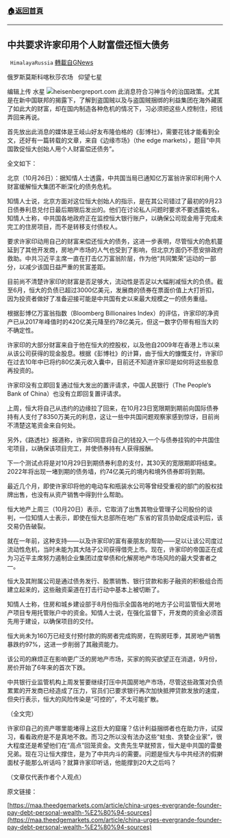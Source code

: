 ###  [:house:返回首頁](https://github.com/ourhimalayas/txt)
---


## 中共要求许家印用个人财富偿还恒大债务
` HimalayaRussia` [轉載自GNews](https://gnews.org/zh-hans/1619760/)

俄罗斯莫斯科喀秋莎农场   仰望七星

编辑上传  水星
![](https://assets.gnews.org/wp-content/uploads/2021/10/H-1.jpg)heisenbergreport.com
此消息符合习神当今的治国政策。尤其是在新中国联邦的揭露下，了解到盗国贼以及与盗国贼捆绑的利益集团在海外藏匿了如此大的财富，却在国内制造各种危机的情况下，习必须把这些人控制住，把钱弄回来再说。

首先放出此消息的媒体是王岐山好友布隆伯格的《彭博社》，需要花钱才能看到全文，还好有一篇转载的文章，来自《边缘市场》（the edge markets），题目“中共国敦促恒大创始人用个人财富偿还债务”。

全文如下：

北京（10月26日）：据知情人士透露，中共国当局已通知亿万富翁许家印利用个人财富缓解恒大集团不断深化的债务危机。

知情人士说，北京方面对这位恒大创始人的指示，是在其公司错过了最初的9月23日债券利息兑付日最后期限后发出的。他们在讨论私人问题时要求不要透露姓名，知情人士称，中共国各地政府正在监控恒大银行账户，以确保公司现金用于完成未完工的住房项目，而不是转移支付债权人。

要求许家印动用自己的财富来偿还恒大的债务，这进一步表明，尽管恒大的危机蔓延到了其他开发商，房地产市场的人气也受到了影响，但北京方面仍不愿安排政府救助。中共习近平主席一直在打击亿万富翁阶层，作为他“共同繁荣”运动的一部分，以减少该国日益严重的贫富差距。

目前尚不清楚许家印的财富是否足够大，流动性是否足以大幅削减恒大的负债。截至6月，恒大的负债已超过3000亿美元，发展商的债券在票面价值上大打折扣，因为投资者做好了准备迎接可能是中共国有史以来最大规模之一的债务重组。

根据彭博亿万富翁指数（Bloomberg Billionaires Index）的评估，许家印的净资产已从2017年峰值时的420亿美元降至约78亿美元，但这一数字仍带有相当大的不确定性。

许家印的大部分财富来自于他在恒大的控股权，以及他自2009年在香港上市以来从该公司获得的现金股息。根据《彭博社》的计算，由于恒大的慷慨支付，许家印在过去10年中已将约80亿美元收入囊中，目前还不知道许家印是如何将这些股息再投资的。

许家印没有立即回复通过恒大发出的置评请求，中国人民银行（The People’s Bank of China）也没有立即回复置评请求。

上周，恒大将自己从违约的边缘拉了回来，在10月23日宽限期到期前向国际债券持有人支付了8350万美元的利息，这让一些中共国问题观察家感到惊讶，目前尚不清楚这笔资金来自何处。

另外，《路透社》报道称，许家印同意将自己的钱投入一个与债券挂钩的中共国住宅项目，以确保该项目完工，并使债券持有人获得报酬。

下一个测试点将是对10月29日到期债券利息的支付，其30天的宽限期即将结束。2022年将出现一堵到期的债务墙，约74亿美元的境内和境外债券即将到期。

最近几个月，即使许家印将他的电动车和瓶装水公司等曾经受重视的部门的股权挂牌出售，也没有从资产销售中得到什么帮助。

恒大地产上周三（10月20日）表示，它取消了出售其物业管理子公司股份的谈判，一位知情人士表示，即使在恒大总部所在地广东省的官员协助促成谈判后，该交易仍告破裂。

就在一年前，这种支持——以及许家印的富有豪朋友的帮助——足以让该公司度过流动性危机，当时未能为其大陆子公司获得借壳上市。现在，许家印的帝国正在成为习近平主席努力遏制企业集团过度举债和化解房地产市场风险的最大受害者之一。

恒大及其附属公司是通过债务发行、股票销售、银行贷款和影子融资的积极组合而建立起来的，这些融资渠道在打击行动中基本上被切断了。

知情人士称，住房和城乡建设部于8月份指示全国各地的地方子公司监管恒大房地产项目专用托管账户中的资金。知情人士说，在强化监督下，开发商的资金必须首先用于建设，以确保项目的交付。

恒大尚未为160万已经支付预付款的购房者完成购房，在购房旺季，其房地产销售暴跌约97%，这进一步削弱了其融资能力。

该公司的麻烦正在影响更广泛的房地产市场，买家的购买欲望正在消退，9月份，房价开始了6年来的首次下跌。

中共银行业监管机构上周发誓要继续打压中共国房地产市场，尽管这些政策对负债累累的开发商已经造成了压力，官员们已要求银行再次加快抵押贷款发放的速度，但央行表示，恒大的风险传染是“可控的”，不太可能扩散。

（全文完）

许家印自己的资产哪里能堵得上这巨大的窟窿？估计利益捆绑者也在助力许，试探习，看看政府是不是真地不救。而习之所以没有法办这些“蛀虫、贪婪企业家”，很大程度还是希望他们在“高点”回笼资金。文贵先生早就预言，恒大是中共国的雷曼兄弟。现在习让恒大撑住，是为了中共内斗的需要。问题是恒大与中共经济的假擀面杖子能那么听话吗？就算许家印听话，他能撑到20大之后吗？

（文章仅代表作者个人观点）

原文链接：

[https://maa.theedgemarkets.com/article/china-urges-evergrande-founder-pay-debt-personal-wealth-%E2%80%94-sources](https://maa.theedgemarkets.com/article/china-urges-evergrande-founder-pay-debt-personal-wealth-%E2%80%94-sources)
